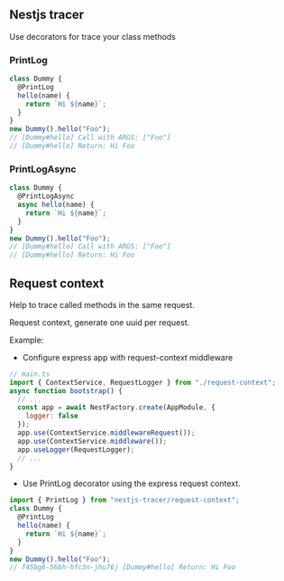 ## Nestjs tracer

Use decorators for trace your class methods

### PrintLog

```javascript
class Dummy {
  @PrintLog
  hello(name) {
    return `Hi ${name}`;
  }
}
new Dummy().hello("Foo");
// [Dummy#hello] Call with ARGS: ["Foo"]
// [Dummy#hello] Return: Hi Foo
```

### PrintLogAsync

```javascript
class Dummy {
  @PrintLogAsync
  async hello(name) {
    return `Hi ${name}`;
  }
}
new Dummy().hello("Foo");
// [Dummy#hello] Call with ARGS: ["Foo"]
// [Dummy#hello] Return: Hi Foo
```

## Request context

Help to trace called methods in the same request.

Request context, generate one uuid per request.

Example:

- Configure express app with request-context middleware

```js
// main.ts
import { ContextService, RequestLogger } from "./request-context";
async function bootstrap() {
  // ...
  const app = await NestFactory.create(AppModule, {
    logger: false
  });
  app.use(ContextService.middlewareRequest());
  app.use(ContextService.middleware());
  app.useLogger(RequestLogger);
  // ...
}
```

- Use PrintLog decorator using the express request context.

```javascript
import { PrintLog } from "nestjs-tracer/request-context";
class Dummy {
  @PrintLog
  hello(name) {
    return `Hi ${name}`;
  }
}
new Dummy().hello("Foo");
// f45bg6-56bh-hfc3n-jhu76j [Dummy#hello] Return: Hi Foo
```
